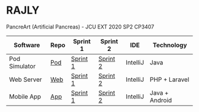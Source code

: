 # RAJLY

PancreArt (Artificial Pancreas) - JCU EXT 2020 SP2 CP3407

| Software      | Repo | Sprint 1 | Sprint 2 | IDE | Technology |
|---------------|------|----------|----------|-----|------------|
| Pod Simulator | [Pod](https://github.com/jc444304/rajly-pod) | [Sprint 1](https://github.com/jc444304/rajly-pod/projects/1) | [Sprint 2](https://github.com/jc444304/rajly-pod/projects/2) | IntelliJ | Java |
| Web Server    | [Web](https://github.com/jc444304/rajly-web) | [Sprint 1](https://github.com/jc444304/rajly-web/projects/1) | [Sprint 2](https://github.com/jc444304/rajly-web/projects/2) | IntelliJ | PHP + Laravel |
| Mobile App    | [App](https://github.com/jc444304/rajly-app) | [Sprint 1](https://github.com/jc444304/rajly-app/projects/1) | [Sprint 2](https://github.com/jc444304/rajly-app/projects/2) | IntelliJ | Java + Android |
